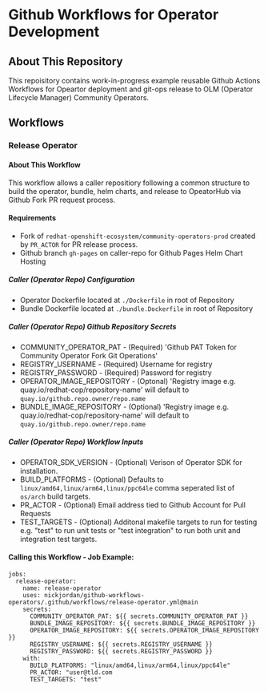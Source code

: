 # Github Workflows for Operator Development
## About This Repository
This repoisitory contains work-in-progress example reusable Github Actions Workflows for Opeartor deployment and git-ops release to OLM (Operator Lifecycle Manager) Community Operators.
## Workflows 
### Release Operator 
#### About This  Workflow 
This workflow allows a caller repositiory following a common structure to build the operator, bundle, helm charts, and release to OpeatorHub via Github Fork PR request process.
#### Requirements 
* Fork of ```redhat-openshift-ecosystem/community-operators-prod``` created by ```PR_ACTOR``` for PR release process.
* Github branch ```gh-pages``` on caller-repo for Github Pages Helm Chart Hosting
##### Caller (Operator Repo) Configuration 
* Operator Dockerfile located at ```./Dockerfile``` in root of Repository
* Bundle Dockerfile located at ```./bundle.Dockerfile``` in root of Repository
##### Caller (Operator Repo) Github Repository Secrets
* COMMUNITY_OPERATOR_PAT - (Required) 'Github PAT Token for Community Operator Fork Git Operations'
* REGISTRY_USERNAME - (Required) Username for registry
* REGISTRY_PASSWORD - (Required) Password for registry
* OPERATOR_IMAGE_REPOSITORY - (Optonal) 'Registry image e.g. quay.io/redhat-cop/repository-name' will default to ```quay.io/github.repo.owner/repo.name```
* BUNDLE_IMAGE_REPOSITORY - (Optional) 'Registry image e.g. quay.io/redhat-cop/repository-name' will default to ```quay.io/github.repo.owner/repo.name```

##### Caller (Operator Repo) Workflow Inputs
* OPERATOR_SDK_VERSION - (Optional) Verison of Operator SDK for installation.
* BUILD_PLATFORMS - (Optional) Defaults to ```linux/amd64,linux/arm64,linux/ppc64le``` comma seperated list of ```os/arch``` build targets.
* PR_ACTOR - (Optional) Email address tied to Github Account for Pull Requests
* TEST_TARGETS - (Optional) Additonal makefile targets to run for testing e.g. "test" to run unit tests or "test integration" to run both unit and integration test targets.

#### Calling this Workflow - Job Example:
```
jobs:
  release-operator:
    name: release-operator
    uses: nickjordan/github-workflows-operators/.github/workflows/release-operator.yml@main
    secrets: 
      COMMUNITY_OPERATOR_PAT: ${{ secrets.COMMUNITY_OPERATOR_PAT }}
      BUNDLE_IMAGE_REPOSITORY: ${{ secrets.BUNDLE_IMAGE_REPOSITORY }}
      OPERATOR_IMAGE_REPOSITORY: ${{ secrets.OPERATOR_IMAGE_REPOSITORY }}
      REGISTRY_USERNAME: ${{ secrets.REGISTRY_USERNAME }}
      REGISTRY_PASSWORD: ${{ secrets.REGISTRY_PASSWORD }}
    with: 
      BUILD_PLATFORMS: "linux/amd64,linux/arm64,linux/ppc64le"
      PR_ACTOR: "user@tld.com
      TEST_TARGETS: "test"
```



